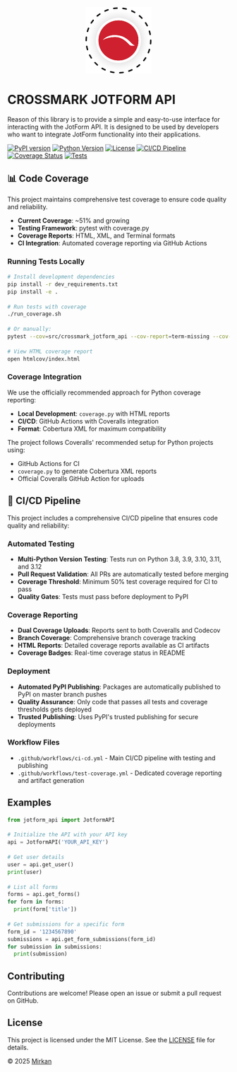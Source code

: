 <div align="center"><img src="https://raw.githubusercontent.com/mirkan1/crossmark-jotform-api/master/logo.png" alt="" height="150"></div>

# CROSSMARK JOTFORM API

Reason of this library is to provide a simple and easy-to-use interface for interacting with the JotForm API. It is designed to be used by developers who want to integrate JotForm functionality into their applications.

[![PyPI version](https://badge.fury.io/py/crossmark-jotform-api.svg)](https://badge.fury.io/py/crossmark-jotform-api)
[![Python Version](https://img.shields.io/pypi/pyversions/crossmark-jotform-api.svg)](https://pypi.org/project/crossmark-jotform-api/)
[![License](https://img.shields.io/pypi/l/crossmark-jotform-api.svg)](https://pypi.org/project/crossmark-jotform-api/)
[![CI/CD Pipeline](https://github.com/mirkan1/crossmark-jotform-api/actions/workflows/ci-cd.yml/badge.svg)](https://github.com/mirkan1/crossmark-jotform-api/actions/workflows/ci-cd.yml)
[![Coverage Status](https://coveralls.io/repos/github/mirkan1/crossmark-jotform-api/badge.svg?branch=master)](https://coveralls.io/github/mirkan1/crossmark-jotform-api?branch=master)
[![Tests](https://github.com/mirkan1/crossmark-jotform-api/actions/workflows/test-coverage.yml/badge.svg)](https://github.com/mirkan1/crossmark-jotform-api/actions/workflows/test-coverage.yml)

## 📊 Code Coverage

This project maintains comprehensive test coverage to ensure code quality and reliability.

- **Current Coverage**: ~51% and growing
- **Testing Framework**: pytest with coverage.py
- **Coverage Reports**: HTML, XML, and Terminal formats
- **CI Integration**: Automated coverage reporting via GitHub Actions

### Running Tests Locally

```bash
# Install development dependencies
pip install -r dev_requirements.txt
pip install -e .

# Run tests with coverage
./run_coverage.sh

# Or manually:
pytest --cov=src/crossmark_jotform_api --cov-report=term-missing --cov-report=html --cov-report=xml --cov-branch

# View HTML coverage report
open htmlcov/index.html
```

### Coverage Integration

We use the officially recommended approach for Python coverage reporting:

- **Local Development**: `coverage.py` with HTML reports
- **CI/CD**: GitHub Actions with Coveralls integration
- **Format**: Cobertura XML for maximum compatibility

The project follows Coveralls' recommended setup for Python projects using:

- GitHub Actions for CI
- `coverage.py` to generate Cobertura XML reports  
- Official Coveralls GitHub Action for uploads

## 🚀 CI/CD Pipeline

This project includes a comprehensive CI/CD pipeline that ensures code quality and reliability:

### Automated Testing

- **Multi-Python Version Testing**: Tests run on Python 3.8, 3.9, 3.10, 3.11, and 3.12
- **Pull Request Validation**: All PRs are automatically tested before merging
- **Coverage Threshold**: Minimum 50% test coverage required for CI to pass
- **Quality Gates**: Tests must pass before deployment to PyPI

### Coverage Reporting

- **Dual Coverage Uploads**: Reports sent to both Coveralls and Codecov
- **Branch Coverage**: Comprehensive branch coverage tracking
- **HTML Reports**: Detailed coverage reports available as CI artifacts
- **Coverage Badges**: Real-time coverage status in README

### Deployment

- **Automated PyPI Publishing**: Packages are automatically published to PyPI on master branch pushes
- **Quality Assurance**: Only code that passes all tests and coverage thresholds gets deployed
- **Trusted Publishing**: Uses PyPI's trusted publishing for secure deployments

### Workflow Files

- `.github/workflows/ci-cd.yml` - Main CI/CD pipeline with testing and publishing
- `.github/workflows/test-coverage.yml` - Dedicated coverage reporting and artifact generation

## Examples

```python
from jotform_api import JotformAPI

# Initialize the API with your API key
api = JotformAPI('YOUR_API_KEY')

# Get user details
user = api.get_user()
print(user)

# List all forms
forms = api.get_forms()
for form in forms:
  print(form['title'])

# Get submissions for a specific form
form_id = '1234567890'
submissions = api.get_form_submissions(form_id)
for submission in submissions:
  print(submission)
```

## Contributing

Contributions are welcome! Please open an issue or submit a pull request on GitHub.

## License

This project is licensed under the MIT License. See the [LICENSE](LICENSE) file for details.

&copy; 2025 [Mirkan](https://github.com/mirkan1)
